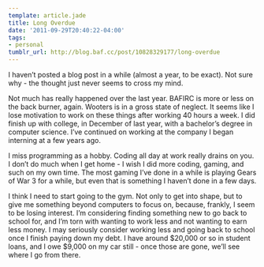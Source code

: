 ```yaml
---
template: article.jade
title: Long Overdue
date: '2011-09-29T20:40:22-04:00'
tags:
- personal
tumblr_url: http://blog.baf.cc/post/10828329177/long-overdue
---
```

I haven’t posted a blog post in a while (almost a year, to be exact). Not sure why - the thought just never seems to cross my mind.

Not much has really happened over the last year. BAFIRC is more or less on the back burner, again. Wooters is in a gross state of neglect. It seems like I lose motivation to work on these things after working 40 hours a week. I did finish up with college, in December of last year, with a bachelor’s degree in computer science. I’ve continued on working at the company I began interning at a few years ago.

I miss programming as a hobby. Coding all day at work really drains on you. I don’t do much when I get home - I wish I did more coding, gaming, and such on my own time. The most gaming I’ve done in a while is playing Gears of War 3 for a while, but even that is something I haven’t done in a few days.

I think I need to start going to the gym. Not only to get into shape, but to give me something beyond computers to focus on, because, frankly, I seem to be losing interest. I’m considering finding something new to go back to school for, and I’m torn with wanting to work less and not wanting to earn less money. I may seriously consider working less and going back to school once I finish paying down my debt. I have around $20,000 or so in student loans, and I owe $9,000 on my car still - once those are gone, we’ll see where I go from there.